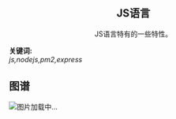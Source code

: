 <h2 align="center">JS语言</h2>
<p align="center">JS语言特有的一些特性。</p>

**关键词:**<br/>
*js,nodejs,pm2,express*

## 图谱
![图片加载中...](https://github.com/gonglei007/GameDevMind/blob/main/exports/2.4.JS语言.png?raw=true)
